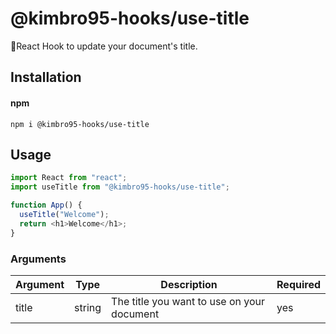 # @kimbro95-hooks/use-title

📌React Hook to update your document's title.

## Installation

#### npm

`npm i @kimbro95-hooks/use-title`

## Usage

```js
import React from "react";
import useTitle from "@kimbro95-hooks/use-title";

function App() {
  useTitle("Welcome");
  return <h1>Welcome</h1>;
}
```

### Arguments

| Argument | Type   | Description                                | Required |
| -------- | ------ | ------------------------------------------ | -------- |
| title    | string | The title you want to use on your document | yes      |